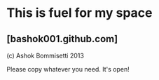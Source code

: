 This is fuel for my space
======================
[bashok001.github.com]
----------------------
(c) Ashok Bommisetti 2013

Please copy whatever you need. It's open!
